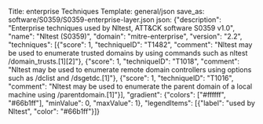 Title: enterprise Techniques
Template: general/json
save_as: software/S0359/S0359-enterprise-layer.json
json: {"description": "Enterprise techniques used by Nltest, ATT&CK software S0359 v1.0", "name": "Nltest (S0359)", "domain": "mitre-enterprise", "version": "2.2", "techniques": [{"score": 1, "techniqueID": "T1482", "comment": "Nltest may be used to enumerate trusted domains by using commands such as nltest /domain_trusts.[1][2]"}, {"score": 1, "techniqueID": "T1018", "comment": "Nltest may be used to enumerate remote domain controllers using options such as /dclist and /dsgetdc.[1]"}, {"score": 1, "techniqueID": "T1016", "comment": "Nltest may be used to enumerate the parent domain of a local machine using /parentdomain.[1]"}], "gradient": {"colors": ["#ffffff", "#66b1ff"], "minValue": 0, "maxValue": 1}, "legendItems": [{"label": "used by Nltest", "color": "#66b1ff"}]}